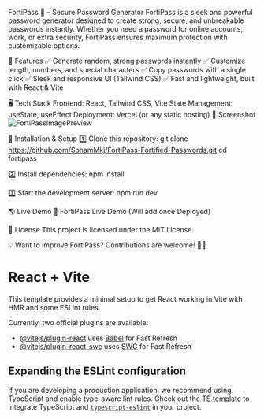 FortiPass 🔐 – Secure Password Generator
FortiPass is a sleek and powerful password generator designed to create strong, secure, and unbreakable passwords instantly. Whether you need a password for online accounts, work, or extra security, FortiPass ensures maximum protection with customizable options.

🚀 Features
✅ Generate random, strong passwords instantly
✅ Customize length, numbers, and special characters
✅ Copy passwords with a single click
✅ Sleek and responsive UI (Tailwind CSS)
✅ Fast and lightweight, built with React & Vite

🖥 Tech Stack
Frontend: React, Tailwind CSS, Vite
State Management: useState, useEffect
Deployment: Vercel (or any static hosting)
📸 Screenshot
![FortiPassImagePreview](https://github.com/user-attachments/assets/cd8ffa8e-e937-4f8d-a26f-64f9b7e87387)


🔧 Installation & Setup
1️⃣ Clone this repository:
git clone https://github.com/SohamMkj/FortiPass-Fortified-Passwords.git
cd fortipass

2️⃣ Install dependencies:
npm install

3️⃣ Start the development server:
npm run dev

🌎 Live Demo
🔗 FortiPass Live Demo (Will add once Deployed)

📜 License
This project is licensed under the MIT License.

💡 Want to improve FortiPass? Contributions are welcome! 🚀✨


# React + Vite

This template provides a minimal setup to get React working in Vite with HMR and some ESLint rules.

Currently, two official plugins are available:

- [@vitejs/plugin-react](https://github.com/vitejs/vite-plugin-react/blob/main/packages/plugin-react/README.md) uses [Babel](https://babeljs.io/) for Fast Refresh
- [@vitejs/plugin-react-swc](https://github.com/vitejs/vite-plugin-react-swc) uses [SWC](https://swc.rs/) for Fast Refresh

## Expanding the ESLint configuration

If you are developing a production application, we recommend using TypeScript and enable type-aware lint rules. Check out the [TS template](https://github.com/vitejs/vite/tree/main/packages/create-vite/template-react-ts) to integrate TypeScript and [`typescript-eslint`](https://typescript-eslint.io) in your project.

